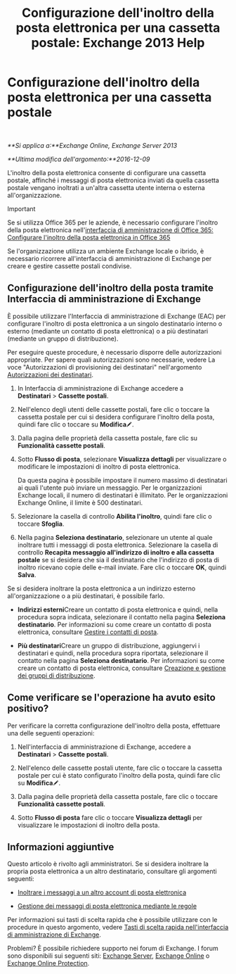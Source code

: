 ﻿---
title: "Configurazione dell'inoltro della posta elettronica per una cassetta postale: Exchange 2013 Help"
TOCTitle: Configurazione dell'inoltro della posta elettronica per una cassetta postale
ms:assetid: c7a7afaf-577e-49d6-8cee-bb4c4a5d570b
ms:mtpsurl: https://technet.microsoft.com/it-it/library/Dd351134(v=EXCHG.150)
ms:contentKeyID: 50555691
ms.date: 04/23/2018
mtps_version: v=EXCHG.150
ms.translationtype: HT
---

# Configurazione dell'inoltro della posta elettronica per una cassetta postale

 

_**Si applica a:**Exchange Online, Exchange Server 2013_

_**Ultima modifica dell'argomento:**2016-12-09_

L'inoltro della posta elettronica consente di configurare una cassetta postale, affinché i messaggi di posta elettronica inviati da quella cassetta postale vengano inoltrati a un'altra cassetta utente interna o esterna all'organizzazione.


> [!IMPORTANT]
> Se si utilizza Office 365 per le aziende, è necessario configurare l'inoltro della posta elettronica nell'<A href="https://go.microsoft.com/fwlink/p/?linkid=834774">interfaccia di amministrazione di Office 365: Configurare l'inoltro della posta elettronica in Office 365</A>



Se l'organizzazione utilizza un ambiente Exchange locale o ibrido, è necessario ricorrere all'interfaccia di amministrazione di Exchange per creare e gestire cassette postali condivise.

## Configurazione dell'inoltro della posta tramite Interfaccia di amministrazione di Exchange

È possibile utilizzare l'Interfaccia di amministrazione di Exchange (EAC) per configurare l'inoltro di posta elettronica a un singolo destinatario interno o esterno (mediante un contatto di posta elettronica) o a più destinatari (mediante un gruppo di distribuzione).

Per eseguire queste procedure, è necessario disporre delle autorizzazioni appropriate. Per sapere quali autorizzazioni sono necessarie, vedere La voce "Autorizzazioni di provisioning dei destinatari" nell'argomento [Autorizzazioni dei destinatari](recipients-permissions-exchange-2013-help.md).

1.  In Interfaccia di amministrazione di Exchange accedere a **Destinatari** \> **Cassette postali**.

2.  Nell'elenco degli utenti delle cassette postali, fare clic o toccare la cassetta postale per cui si desidera configurare l'inoltro della posta, quindi fare clic o toccare su **Modifica**![Icona Modifica](images/JJ218640.6f53ccb2-1f13-4c02-bea0-30690e6ea71d(EXCHG.150).gif "Icona Modifica").

3.  Dalla pagina delle proprietà della cassetta postale, fare clic su **Funzionalità cassette postali**.

4.  Sotto **Flusso di posta**, selezionare **Visualizza dettagli** per visualizzare o modificare le impostazioni di inoltro di posta elettronica.
    
    Da questa pagina è possibile impostare il numero massimo di destinatari ai quali l'utente può inviare un messaggio. Per le organizzazioni Exchange locali, il numero di destinatari è illimitato. Per le organizzazioni Exchange Online, il limite è 500 destinatari.

5.  Selezionare la casella di controllo **Abilita l'inoltro**, quindi fare clic o toccare **Sfoglia**.

6.  Nella pagina **Seleziona destinatario**, selezionare un utente al quale inoltrare tutti i messaggi di posta elettronica. Selezionare la casella di controllo **Recapita messaggio all'indirizzo di inoltro e alla cassetta postale** se si desidera che sia il destinatario che l'indirizzo di posta di inoltro ricevano copie delle e-mail inviate. Fare clic o toccare **OK**, quindi **Salva**.

Se si desidera inoltrare la posta elettronica a un indirizzo esterno all'organizzazione o a più destinatari, è possibile farlo.

  - **Indirizzi esterni**Creare un contatto di posta elettronica e quindi, nella procedura sopra indicata, selezionare il contatto nella pagina **Seleziona destinatario**. Per informazioni su come creare un contatto di posta elettronica, consultare [Gestire i contatti di posta](manage-mail-contacts-exchange-2013-help.md).

  - **Più destinatari**Creare un gruppo di distribuzione, aggiungervi i destinatari e quindi, nella procedura sopra riportata, selezionare il contatto nella pagina **Seleziona destinatario**. Per informazioni su come creare un contatto di posta elettronica, consultare [Creazione e gestione dei gruppi di distribuzione](create-and-manage-distribution-groups-exchange-2013-help.md).

## Come verificare se l'operazione ha avuto esito positivo?

Per verificare la corretta configurazione dell'inoltro della posta, effettuare una delle seguenti operazioni:

1.  Nell'interfaccia di amministrazione di Exchange, accedere a **Destinatari** \> **Cassette postali**.

2.  Nell'elenco delle cassette postali utente, fare clic o toccare la cassetta postale per cui è stato configurato l'inoltro della posta, quindi fare clic su **Modifica**![Icona Modifica](images/JJ218640.6f53ccb2-1f13-4c02-bea0-30690e6ea71d(EXCHG.150).gif "Icona Modifica").

3.  Dalla pagina delle proprietà della cassetta postale, fare clic o toccare **Funzionalità cassette postali**.

4.  Sotto **Flusso di posta** fare clic o toccare **Visualizza dettagli** per visualizzare le impostazioni di inoltro della posta.

## Informazioni aggiuntive

Questo articolo è rivolto agli amministratori. Se si desidera inoltrare la propria posta elettronica a un altro destinatario, consultare gli argomenti seguenti:

  - [Inoltrare i messaggi a un altro account di posta elettronica](https://go.microsoft.com/fwlink/p/?linkid=510866)

  - [Gestione dei messaggi di posta elettronica mediante le regole](https://go.microsoft.com/fwlink/p/?linkid=510869)

Per informazioni sui tasti di scelta rapida che è possibile utilizzare con le procedure in questo argomento, vedere [Tasti di scelta rapida nell'interfaccia di amministrazione di Exchange](keyboard-shortcuts-in-the-exchange-admin-center-exchange-online-protection-help.md).

Problemi? È possibile richiedere supporto nei forum di Exchange. I forum sono disponibili sui seguenti siti: [Exchange Server](https://go.microsoft.com/fwlink/p/?linkid=60612), [Exchange Online](https://go.microsoft.com/fwlink/p/?linkid=267542) o [Exchange Online Protection](https://go.microsoft.com/fwlink/p/?linkid=285351).

